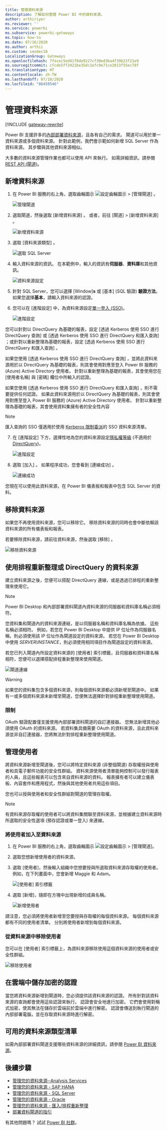 ```yaml
---
title: 管理資料來源
description: 了解如何管理 Power BI 中的資料來源。
author: arthiriyer
ms.reviewer: ''
ms.service: powerbi
ms.subservice: powerbi-gateways
ms.topic: how-to
ms.date: 07/16/2020
ms.author: arthii
ms.custom: seodec18
LocalizationGroup: Gateways
ms.openlocfilehash: 7fecec5ed41f0de9227cf30ed3ba4f39b23f21e9
ms.sourcegitcommit: cfcde5ff2421be35dc1efc9e71ce2013f55ec78f
ms.translationtype: HT
ms.contentlocale: zh-TW
ms.lasthandoff: 07/18/2020
ms.locfileid: "86459546"
---
```

# <a name="manage-data-sources"></a>管理資料來源

[!INCLUDE [gateway-rewrite](../includes/gateway-rewrite.md)]

Power BI 支援許多的[內部部署資料來源](power-bi-data-sources.md)，且各有自己的需求。 閘道可以用於單一資料來源或多個資料來源。 針對此範例，我們會示範如何新增 SQL Server 作為資料來源。 其步驟與其他資料來源相似。

大多數的資料來源管理作業也都可以使用 API 來執行。 如需詳細資訊，請參閱 [REST API (閘道)](/rest/api/power-bi/gateways)。

## <a name="add-a-data-source"></a>新增資料來源

1. 在 Power BI 服務的右上角，選取齒輪圖示 ![設定齒輪圖示](media/service-gateway-data-sources/icon-gear.png) > [管理閘道]  。

    ![管理閘道](media/service-gateway-data-sources/manage-gateways.png)

2. 選取閘道，然後選取 [新增資料來源]  。 或者，前往 [閘道]   > [新增資料來源]  。

    ![新增資料來源](media/service-gateway-data-sources/add-data-source.png)

3. 選取 [資料來源類型]  。

    ![選取 SQL Server](media/service-gateway-data-sources/select-sql-server.png)

4. 輸入資料來源的資訊。 在本範例中，輸入的資訊有**伺服器**、**資料庫**和其他資訊。 

    ![資料來源設定](media/service-gateway-data-sources/data-source-settings.png)

5. 針對 SQL Server，您可以選擇 [Window]**s** 或 [基本] (SQL 驗證) **驗證方法**。 如果您選擇**基本**，請輸入資料來源的認證。

6. 您可以在 [進階設定]  中，為資料來源設定[單一登入 (SSO)](service-gateway-sso-overview.md)。 

    ![進階設定](media/service-gateway-data-sources/advanced-settings-02.png)

您可以針對以 DirectQuery 為基礎的報表，設定 [透過 Kerberos 使用 SSO 進行 DirectQuery 查詢]  或 [透過 Kerberos 使用 SSO 進行 DirectQuery 和匯入查詢]  ；或針對以重新整理為基礎的報表，設定 [透過 Kerberos 使用 SSO 進行 DirectQuery 和匯入查詢]  。

如果您使用 [透過 Kerberos 使用 SSO 進行 DirectQuery 查詢]  ，並將此資料來源用於以 DirectQuery 為基礎的報表，則其會使用對應至登入 Power BI 服務的 (Azure) Active Directory 使用者。 針對以重新整理為基礎的報表，其會使用您在 [使用者名稱]  與 [密碼]  欄位中所輸入的認證。

如果您使用 [透過 Kerberos 使用 SSO 進行 DirectQuery 和匯入查詢]  ，則不需要提供任何認證。 如果此資料來源用於以 DirectQuery 為基礎的報表，則其會使用對應至登入 Power BI 服務的 (Azure) Active Directory 使用者。  針對以重新整理為基礎的報表，其會使用資料集擁有者的安全性內容

> [!NOTE]
>匯入查詢的 SSO 僅適用於使用 [Kerberos 限制委派](service-gateway-sso-kerberos.md)的 SSO 資料來源清單。

7. 在 [進階設定]  下方，選擇性地為您的資料來源設定[隱私權等級](https://support.office.com/article/Privacy-levels-Power-Query-CC3EDE4D-359E-4B28-BC72-9BEE7900B540) (不適用於 [DirectQuery](desktop-directquery-about.md))。

    ![進階設定](media/service-gateway-data-sources/advanced-settings.png)

8. 選取 [加入]  。 如果程序成功，您會看到 [連線成功]  。

    ![連線成功](media/service-gateway-data-sources/connection-successful.png)

您現在可以使用此資料來源，在 Power BI 儀表板和報表中包含 SQL Server 的資料。

## <a name="remove-a-data-source"></a>移除資料來源

如果您不再使用資料來源，您可以移除它。 移除資料來源的同時也會中斷依賴該資料來源的所有儀表板和報表。

若要移除資料來源，請前往資料來源，然後選取 [移除]  。

![移除資料來源](media/service-gateway-data-sources/remove-data-source.png)

## <a name="use-the-data-source-for-scheduled-refresh-or-directquery"></a>使用排程重新整理或 DirectQuery 的資料來源

建立資料來源之後，您便可以搭配 DirectQuery 連線，或是透過已排程的重新整理來使用它。

> [!NOTE]
>Power BI Desktop 和內部部署資料閘道內資料來源的伺服器和資料庫名稱必須相符。

您資料集和閘道內的資料來源連結，是以伺服器名稱和資料庫名稱為依據。 這些名稱必須相符。 例如，若您在 Power BI Desktop 中提供 IP 位址作為伺服器名稱，則必須使用該 IP 位址作為閘道設定的資料來源。 若您在 Power BI Desktop 中使用 *SERVER\INSTANCE*，則必須使用相同項目作為閘道設定的資料來源。

若您已列入閘道內所設定資料來源的 [使用者]  索引標籤，且伺服器和資料庫名稱相符，您便可以選擇搭配排程重新整理來使用閘道。

![閘道連線](media/service-gateway-data-sources/gateway-connection.png)

> [!WARNING]
> 如果您的資料集包含多個資料來源，則每個資料來源都必須新增至閘道中。 如果有一或多個資料來源未新增至閘道，您便無法選擇針對排程重新整理使用閘道。

### <a name="limitations"></a>限制

OAuth 驗證配置僅支援使用內部部署資料閘道的自訂連接器。 您無法新增其他必須使用 OAuth 的資料來源。 若資料集具備需要 OAuth 的資料來源，且此資料來源並非自訂連接器，您將無法針對排程重新整理使用閘道。

## <a name="manage-users"></a>管理使用者

將資料來源新增至閘道後，您可以將特定資料來源 (非整個閘道) 存取權授與使用者和具電子郵件功能的安全性群組。 資料來源使用者清單能夠控制可以發行報表的人員，且這些報表可以包含來自資料來源的資料。 報表擁有者可以建立儀表板、內容套件和應用程式，然後與其他使用者共用這些項目。

您也可以授與使用者和安全性群組對閘道的管理存取權。

> [!NOTE]
> 有資料來源存取權的使用者可以將資料集關聯至資料來源，並根據建立資料來源時所選取的安全性選項 (預存認證或單一登入) 來連線。

### <a name="add-users-to-a-data-source"></a>將使用者加入至資料來源

1. 在 Power BI 服務的右上角，選取齒輪圖示 ![設定齒輪圖示](media/service-gateway-data-sources/icon-gear.png) > [管理閘道]。

2. 選取您想新增使用者的資料來源。

3. 選取 [使用者]，然後輸入組織中您想要授與所選取資料來源存取權的使用者。 例如，在下列畫面中，您會新增 Maggie 和 Adam。

    ![[使用者] 索引標籤](media/service-gateway-data-sources/users-tab.png)

4. 選取 [新增]，隨即在方塊中出現新增的成員名稱。

    ![新增使用者](media/service-gateway-data-sources/add-user.png)

請注意，您必須將使用者新增至您要授與存取權的每個資料來源。 每個資料來源都有不同的使用者清單。 分別將使用者新增到每個資料來源。

### <a name="remove-users-from-a-data-source"></a>從資料來源中移除使用者

您可以在 [使用者] 索引標籤上，為資料來源移除使用這個資料來源的使用者或安全性群組。

![移除使用者](media/service-gateway-data-sources/remove-user.png)

## <a name="store-encrypted-credentials-in-the-cloud"></a>在雲端中儲存加密的認證

當您將資料來源新增到閘道時，您必須提供該資料來源的認證。 所有針對該資料來源的查詢都會使用這些認證來執行。 認證會安全地進行加密。 它們會使用對稱式加密，使其無法在儲存於雲端前於雲端中進行解密。 認證會傳送到執行閘道的內部部署電腦，並在存取資料來源時進行解密。

## <a name="list-of-available-data-source-types"></a>可用的資料來源類型清單

如需內部部署資料閘道支援哪些資料來源的詳細資訊，請參閱 [Power BI 資料來源](power-bi-data-sources.md)。

## <a name="next-steps"></a>後續步驟

* [管理您的資料來源─Analysis Services](service-gateway-enterprise-manage-ssas.md)
* [管理您的資料來源 - SAP HANA](service-gateway-enterprise-manage-sap.md)
* [管理您的資料來源 - SQL Server](service-gateway-enterprise-manage-sql.md)
* [管理您的資料來源 - Oracle](service-gateway-onprem-manage-oracle.md)
* [管理您的資料來源 - 匯入/排程重新整理](service-gateway-enterprise-manage-scheduled-refresh.md)
* [部署資料閘道的指引](service-gateway-deployment-guidance.md)

有其他問題嗎？ 試試 [Power BI 社群](https://community.powerbi.com/)。
